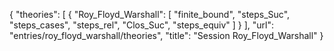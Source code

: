 {
    "theories": [
        {
            "Roy_Floyd_Warshall": [
                "finite_bound",
                "steps_Suc",
                "steps_cases",
                "steps_rel",
                "Clos_Suc",
                "steps_equiv"
            ]
        }
    ],
    "url": "entries/roy_floyd_warshall/theories",
    "title": "Session Roy_Floyd_Warshall"
}